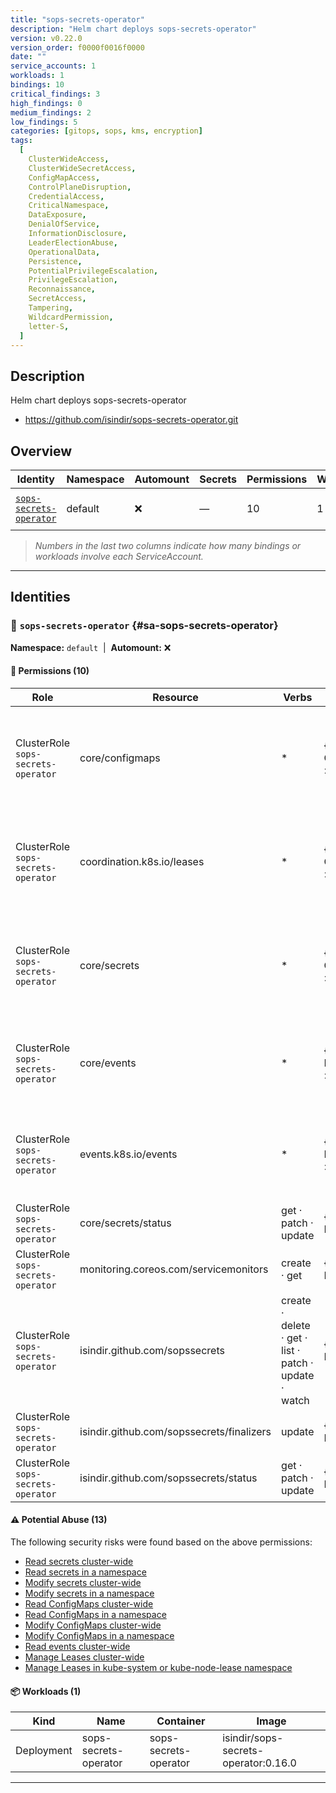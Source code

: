 ```yaml
---
title: "sops-secrets-operator"
description: "Helm chart deploys sops-secrets-operator"
version: v0.22.0
version_order: f0000f0016f0000
date: ""
service_accounts: 1
workloads: 1
bindings: 10
critical_findings: 3
high_findings: 0
medium_findings: 2
low_findings: 5
categories: [gitops, sops, kms, encryption]
tags:
  [
    ClusterWideAccess,
    ClusterWideSecretAccess,
    ConfigMapAccess,
    ControlPlaneDisruption,
    CredentialAccess,
    CriticalNamespace,
    DataExposure,
    DenialOfService,
    InformationDisclosure,
    LeaderElectionAbuse,
    OperationalData,
    Persistence,
    PotentialPrivilegeEscalation,
    PrivilegeEscalation,
    Reconnaissance,
    SecretAccess,
    Tampering,
    WildcardPermission,
    letter-S,
  ]
---
```


## Description

Helm chart deploys sops-secrets-operator

- https://github.com/isindir/sops-secrets-operator.git

## Overview

| Identity                                             | Namespace | Automount | Secrets | Permissions | Workloads | Risk                    |
| ---------------------------------------------------- | --------- | --------- | ------- | ----------- | --------- | ----------------------- |
| [`sops-secrets-operator`](#sa-sops-secrets-operator) | default   | ❌        | —       | 10          | 1         | {{< risk "Critical" >}} |

> _Numbers in the last two columns indicate how many bindings or workloads involve each ServiceAccount._

---

## Identities

### 🤖 `sops-secrets-operator` {#sa-sops-secrets-operator}

**Namespace:** `default`  |  **Automount:** ❌

#### 🔑 Permissions (10)

| Role                                | Resource                                  | Verbs                                                 | Risk                  | Tags                                                                                                                                                                              |
| ----------------------------------- | ----------------------------------------- | ----------------------------------------------------- | --------------------- | --------------------------------------------------------------------------------------------------------------------------------------------------------------------------------- |
| ClusterRole `sops-secrets-operator` | core/configmaps                           | \*                                                    | {{< risk Critical >}} | {{< tag "ClusterWideAccess" >}} {{< tag "ConfigMapAccess" >}} {{< tag "DataExposure" >}} {{< tag "InformationDisclosure" >}} {{< tag "PotentialPrivilegeEscalation" >}} (+2 more) |
| ClusterRole `sops-secrets-operator` | coordination.k8s.io/leases                | \*                                                    | {{< risk Critical >}} | {{< tag "ClusterWideAccess" >}} {{< tag "ControlPlaneDisruption" >}} {{< tag "CriticalNamespace" >}} {{< tag "DenialOfService" >}} {{< tag "LeaderElectionAbuse" >}} (+2 more)    |
| ClusterRole `sops-secrets-operator` | core/secrets                              | \*                                                    | {{< risk Critical >}} | {{< tag "ClusterWideAccess" >}} {{< tag "ClusterWideSecretAccess" >}} {{< tag "CredentialAccess" >}} {{< tag "DataExposure" >}} {{< tag "InformationDisclosure" >}} (+6 more)     |
| ClusterRole `sops-secrets-operator` | core/events                               | \*                                                    | {{< risk Medium >}}   | {{< tag "ClusterWideAccess" >}} {{< tag "InformationDisclosure" >}} {{< tag "OperationalData" >}} {{< tag "Reconnaissance" >}} {{< tag "WildcardPermission" >}}                   |
| ClusterRole `sops-secrets-operator` | events.k8s.io/events                      | \*                                                    | {{< risk Medium >}}   | {{< tag "ClusterWideAccess" >}} {{< tag "InformationDisclosure" >}} {{< tag "OperationalData" >}} {{< tag "Reconnaissance" >}} {{< tag "WildcardPermission" >}}                   |
| ClusterRole `sops-secrets-operator` | core/secrets/status                       | get · patch · update                                  | {{< risk Low >}}      |                                                                                                                                                                                   |
| ClusterRole `sops-secrets-operator` | monitoring.coreos.com/servicemonitors     | create · get                                          | {{< risk Low >}}      |                                                                                                                                                                                   |
| ClusterRole `sops-secrets-operator` | isindir.github.com/sopssecrets            | create · delete · get · list · patch · update · watch | {{< risk Low >}}      |                                                                                                                                                                                   |
| ClusterRole `sops-secrets-operator` | isindir.github.com/sopssecrets/finalizers | update                                                | {{< risk Low >}}      |                                                                                                                                                                                   |
| ClusterRole `sops-secrets-operator` | isindir.github.com/sopssecrets/status     | get · patch · update                                  | {{< risk Low >}}      |                                                                                                                                                                                   |

#### ⚠️ Potential Abuse (13)

The following security risks were found based on the above permissions:

- [Read secrets cluster-wide](/rules/1010)
- [Read secrets in a namespace](/rules/1011)
- [Modify secrets cluster-wide](/rules/1012)
- [Modify secrets in a namespace](/rules/1013)
- [Read ConfigMaps cluster-wide](/rules/1022)
- [Read ConfigMaps in a namespace](/rules/1023)
- [Modify ConfigMaps cluster-wide](/rules/1024)
- [Modify ConfigMaps in a namespace](/rules/1025)
- [Read events cluster-wide](/rules/1070)
- [Manage Leases cluster-wide](/rules/1080)
- [Manage Leases in kube-system or kube-node-lease namespace](/rules/1081)

#### 📦 Workloads (1)

| Kind       | Name                  | Container             | Image                                |
| ---------- | --------------------- | --------------------- | ------------------------------------ |
| Deployment | sops-secrets-operator | sops-secrets-operator | isindir/sops-secrets-operator:0.16.0 |

---
